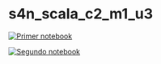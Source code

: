 # s4n_scala_c2_m1_u3

[![Primer notebook](https://mybinder.org/badge_logo.svg)](https://mybinder.org/v2/gh/juancardonas4n/s4n_scala_c2_m1_u3/HEAD?filepath=notebooks%2Fnb_c2_m1_u3%2FC2_M1_U3_NB_01.ipynb)

[![Segundo notebook](https://mybinder.org/badge_logo.svg)](https://mybinder.org/v2/gh/juancardonas4n/s4n_scala_c2_m1_u3/HEAD?filepath=notebooks%2Fnb_c2_m1_u3%2FC2_M1_U3_NB_02.ipynb)
